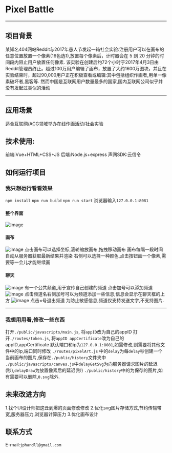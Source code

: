 # Pixel Battle
---
## 项目背景
某知名404网站Reddit与2017年愚人节发起一箱社会实验:注册用户可以在画布的任意位置放置一个像素(16色选1),放置每个像素后，计时器会在 5 到 20 分钟的时间段内阻止用户放置任何像素. 
该实验在创建后约72个小时于2017年4月3日由Reddit管理员终止。超过100万用户编辑了画布，放置了大约1600万图块，并且在实验结束时，超过90,000用户正在积极查看或编辑:其中包括组织作画者,用单一像素破坏者,黑客等.
然而中国是互联网用户数量最多的国家,国内互联网公司似乎并没有发起过类似的活动

---
## 应用场景
适合互联网/ACG领域举办在线作画活动/社会实验

## 技术使用:
前端:Vue+HTML+CSS+JS
后端:Node.js+express
声网SDK:云信令

## 如何运行项目
### 我只想运行看看效果
`npm install`
`npm run build`
`npm run start`
浏览器输入`127.0.0.1:8081`
#### 整个界面
![image](https://github.com/damagegithub/RTE-2021-Innovation-Challenge/blob/master/Application-Challenge/%E3%80%90%E6%88%91%E5%86%99%E7%9A%84%E4%BB%A3%E7%A0%81%E4%B8%8D%E9%98%9F%E3%80%91PixelBattle/imgs/main.png)
#### 画布
![image](https://github.com/damagegithub/RTE-2021-Innovation-Challenge/blob/master/Application-Challenge/%E3%80%90%E6%88%91%E5%86%99%E7%9A%84%E4%BB%A3%E7%A0%81%E4%B8%8D%E9%98%9F%E3%80%91PixelBattle/imgs/canves.png)
点击画布可以选择坐标,滚轮缩放画布,拖拽移动画布
画布每隔一段时间自动从服务器获取最新结果并渲染
右侧可以选择一种颜色,点击按钮画一个像素,需要等一会儿才能继续画
#### 聊天
![image](https://github.com/damagegithub/RTE-2021-Innovation-Challenge/blob/master/Application-Challenge/%E3%80%90%E6%88%91%E5%86%99%E7%9A%84%E4%BB%A3%E7%A0%81%E4%B8%8D%E9%98%9F%E3%80%91PixelBattle/imgs/chat.png)
有一个公共频道,用于宣传自己创建的频道
点击加号可以添加频道
![image](https://github.com/damagegithub/RTE-2021-Innovation-Challenge/blob/master/Application-Challenge/%E3%80%90%E6%88%91%E5%86%99%E7%9A%84%E4%BB%A3%E7%A0%81%E4%B8%8D%E9%98%9F%E3%80%91PixelBattle/imgs/addChannel.png)
点击频道名右侧加号可以为频道添加一些信息,信息会显示在聊天框的上方
![image](https://github.com/damagegithub/RTE-2021-Innovation-Challenge/blob/master/Application-Challenge/%E3%80%90%E6%88%91%E5%86%99%E7%9A%84%E4%BB%A3%E7%A0%81%E4%B8%8D%E9%98%9F%E3%80%91PixelBattle/imgs/goal.png)
点击×号退出频道
为防止敏感信息,频道仅支持发送文字,不支持图片.

---
### 我想用用看,修改一些东西
打开`./public/javascripts/main.js`, 将`appID`改为自己的appID
打开`./routes/token.js`, 将`appID appCertificate`改为自己的appID,appCertificate
默认端口和ip为`127.0.0.1:8081`,如需修改,则需要将其他文件中的ip,端口同时修改
`./routes/pixelArt.js` 中的`delay`为每`delay`秒创建一个当前画布的图片,保存在`./public/history`文件夹中
`./public/javascripts/canves.js`中`delayGetSvg`为向服务器请求图片的延迟(秒),`delayDraw`为放置像素后的延迟(秒)
`./public/history`中的为保存的图片,如有需要可以删除,`0.svg`除外.
## 未来改进方向
1.找个UI设计师把这丑到爆的页面修改修改
2.优化svg图片存储方式,节约传输带宽,服务器压力,浏览器计算压力
3.优化画布设计

## 联系方式
E-mail:`jphandll@gmail.com`
